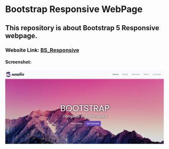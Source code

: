 # Bootstrap Responsive WebPage
## This repository is about Bootstrap 5 Responsive webpage.

### Website Link: <a href="https://iamabhi9v.github.io/BS_Responsive/">BS_Responsive</a>

#### Screenshot:
![](images/BS_R.png)

